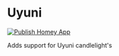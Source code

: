 # Uyuni

[![Publish Homey App](https://github.com/philipostli/com.uyunilighting/actions/workflows/homey-app-publish.yml/badge.svg)](https://github.com/philipostli/com.uyunilighting/actions/workflows/homey-app-publish.yml)

Adds support for Uyuni candlelight's